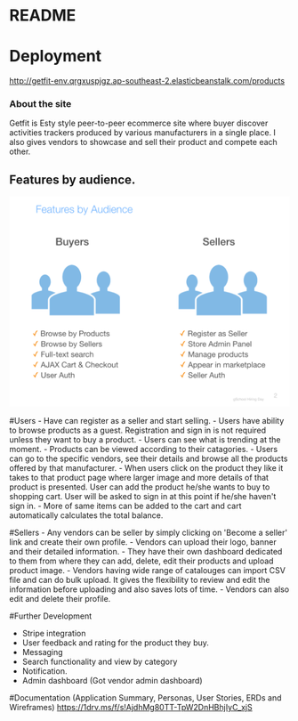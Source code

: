 # README

# Deployment

 http://getfit-env.qrgxuspjgz.ap-southeast-2.elasticbeanstalk.com/products

### About the site

Getfit is Esty style peer-to-peer ecommerce site where buyer discover activities trackers produced by various manufacturers in a single place. I also gives vendors to showcase and sell their product and compete each other. 

## Features by audience.

![Features by audience](public/images/features.png)

#Users
	- Have can register as a seller and start selling.
	- Users have ability to browse products as a guest. Registration and sign in is not required unless they 
	want to buy a product.
	- Users can see what is trending at the moment.
	- Products can be viewed according to their catagories. 
	- Users can go to the specific vendors, see their details and browse all the products offered by that 
		manufacturer. 
	- When users click on the product they like it takes to that product page where larger image and more 
		details of that product is presented. User can add the product he/she wants to buy to shopping cart. 
		User will be asked to sign in at this point if he/she haven't sign in. 
	- More of same items can be added to the cart and cart automatically calculates the total balance.


#Sellers
	- Any vendors can be seller by simply clicking on 'Become a seller' link and create their own profile.
	- Vendors can upload their logo, banner and their detailed information. 
	- They have their own dashboard dedicated to them from where they can add, delete, edit their products and
	  upload product image.
	- Vendors having wide range of catalouges can import CSV file and can do bulk upload. It gives the flexibility
	  to review and edit the information before uploading and also saves lots of time. 
	- Vendors can also edit and delete their profile.
  

#Further Development
  - Stripe integration
  - User feedback and rating for the product they buy.
  - Messaging
  - Search functionality and view by category
  - Notification.
  - Admin dashboard (Got vendor admin dashboard)
  
#Documentation (Application Summary, Personas, User Stories, ERDs and Wireframes)
	https://1drv.ms/f/s!AjdhMg80TT-TpW2DnHBhjIyC_xjS

